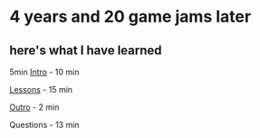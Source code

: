 # 4 years and 20 game jams later
## here's what I have learned

 5min
[Intro](intro.md) - 10 min

[Lessons](lessons.md) - 15 min

[Outro](outro.md) - 2 min

Questions - 13 min
